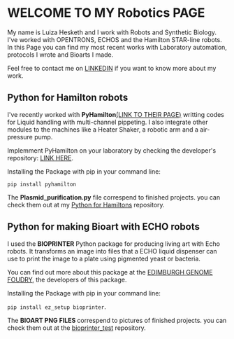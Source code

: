 <h1>WELCOME TO MY Robotics PAGE</h1>

<p>My name is Luiza Hesketh and I work with Robots and Synthetic Biology.
I've worked with OPENTRONS, ECHOS and the Hamilton STAR-line robots. In this Page you can find my most recent works with Laboratory automation, protocols I wrote and Bioarts I made. </p>

<p>Feel free to contact me on <a href="https://www.linkedin.com/in/luiza-zucchi-hesketh-0020631a5?lipi=urn%3Ali%3Apage%3Ad_flagship3_profile_view_base_contact_details%3B2%2FIwVtnHTJ2JaJo%2BDehwYg%3D%3Dr">LINKEDIN</a> if you want to know more about my work.</p>

<h2>Python for Hamilton robots</h2>


<p>I've recently worked with <strong>PyHamilton</strong><a href="https://github.com/dgretton/pyhamilton#readme">(LINK TO THEIR PAGE)</a> 
writting codes for Liquid handling with multi-channel pippeting. I also integrate other modules to the machines like a Heater Shaker, a robotic arm and
a air-pressure pump.</p>
  
<p>Implemment PyHamilton on your laboratory by checking the developer's repository:
<a href="https://github.com/dgretton/pyhamilton#readme">LINK HERE</a>.</p>

<p>Installing the Package with pip in your command line:</p>

<code>pip install pyhamilton</code>

<p>The <strong>Plasmid_purification.py</strong> file correspend to finished projects. you can check them out at my <a href="https://github.com/LuHesketh/Python_Stuff/tree/main/PyHamilton">Python for Hamiltons</a> repository.</p>


<h2>Python for making Bioart with ECHO robots</h2>

<p>I used the <strong>BIOPRINTER</strong> Python package for producing living art with Echo robots. It transforms an image into files that a ECHO 
  liquid dispenser can use to print the image to a plate using pigmented yeast or bacteria.</p>
  
<p>You can find out more about this package at the <a href="https://github.com/Edinburgh-Genome-Foundry/bioprinter">EDIMBURGH GENOME FOUDRY</a>, the developers of this package.</p>

<p>Installing the Package with pip in your command line:</p>


<code>pip install ez_setup bioprinter</code>.</p>

<p>The <strong>BIOART PNG FILES </strong>correspend to pictures of finished projects. you can check them out at the <a href="https://github.com/LuHesketh/Python_Stuff/tree/main/bioprinter_test">bioprinter_test</a> repository.</p>